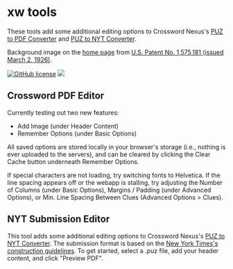 # xw tools

These tools add some additional editing options to Crossword Nexus's [PUZ to PDF Converter](https://crosswordnexus.com/apps/puz-to-pdf/) and [PUZ to NYT Converter](https://crosswordnexus.com/apps/puz-to-nyt/).  

Background image on the [home page](https://njyoon.github.io) from [U.S. Patent No. 1,575,181 (issued March 2, 1926)](https://patentimages.storage.googleapis.com/39/a8/fa/9dc9826eaba905/US1575181.pdf).

[![GitHub license](https://img.shields.io/github/license/njyoon/njyoon.github.io.svg?style=flat-square)](https://github.com/njyoon/njyoon.github.io/blob/master/LICENSE)
[![](https://img.shields.io/badge/update%20frequency-sporadic%20at%20best-yellow)](https://github.com/njyoon/njyoon.github.io)

## Crossword PDF Editor

Currently testing out two new features: 
- Add Image (under Header Content)
- Remember Options (under Basic Options)

All saved options are stored locally in your browser's storage (i.e., nothing is ever uploaded to the servers), and can be cleared by clicking the Clear Cache button underneath Remember Options.  

If special characters are not loading, try switching fonts to Helvetica.  If the line spacing appears off or the webapp is stalling, try adjusting the Number of Columns (under Basic Options), Margins / Padding (under Advanced Options), or Min. Line Spacing Between Clues (Advanced Options > Clues).

## NYT Submission Editor

This tool adds some additional editing options to Crossword Nexus's [PUZ to NYT Converter](https://crosswordnexus.com/apps/puz-to-pdf/). The submission format is based on the [New York Times's construction guidelines](https://www.nytimes.com/puzzles/submissions/crossword). To get started, select a .puz file, add your header content, and click "Preview PDF".

